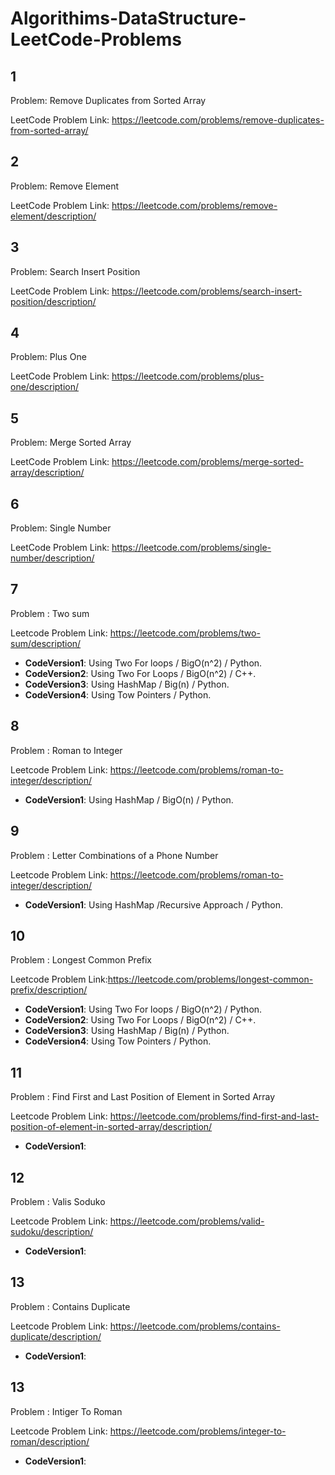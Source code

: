 # Algorithims-DataStructure-LeetCode-Problems


##

## 1

Problem: Remove Duplicates from Sorted Array 

LeetCode Problem Link: https://leetcode.com/problems/remove-duplicates-from-sorted-array/

##

## 2

Problem: Remove Element

LeetCode Problem Link: https://leetcode.com/problems/remove-element/description/
 
##

## 3

Problem: Search Insert Position

LeetCode Problem Link: https://leetcode.com/problems/search-insert-position/description/

##

## 4

Problem: Plus One

LeetCode Problem Link: https://leetcode.com/problems/plus-one/description/

##

## 5

Problem: Merge Sorted Array

LeetCode Problem Link: https://leetcode.com/problems/merge-sorted-array/description/

##

## 6

Problem: Single Number

LeetCode Problem Link: https://leetcode.com/problems/single-number/description/

##

## 7

Problem : Two sum

Leetcode Problem Link: https://leetcode.com/problems/two-sum/description/

* __CodeVersion1__: Using Two For loops / BigO(n^2) / Python.
* __CodeVersion2__: Using Two For Loops / BigO(n^2) / C++.
* __CodeVersion3__: Using HashMap / Big(n) / Python. 
* __CodeVersion4__: Using Tow Pointers / Python.

##

## 8

Problem : Roman to Integer

Leetcode Problem Link: https://leetcode.com/problems/roman-to-integer/description/

* __CodeVersion1__: Using HashMap / BigO(n) / Python.

##

## 9

Problem : Letter Combinations of a Phone Number

Leetcode Problem Link: https://leetcode.com/problems/roman-to-integer/description/

* __CodeVersion1__: Using HashMap /Recursive Approach / Python.

##

## 10

Problem : Longest Common Prefix

Leetcode Problem Link:https://leetcode.com/problems/longest-common-prefix/description/

* __CodeVersion1__: Using Two For loops / BigO(n^2) / Python.
* __CodeVersion2__: Using Two For Loops / BigO(n^2) / C++.
* __CodeVersion3__: Using HashMap / Big(n) / Python. 
* __CodeVersion4__: Using Tow Pointers / Python.

##

## 11

Problem : Find First and Last Position of Element in Sorted Array

Leetcode Problem Link: https://leetcode.com/problems/find-first-and-last-position-of-element-in-sorted-array/description/

* __CodeVersion1__: 

##

## 12

Problem : Valis Soduko

Leetcode Problem Link: https://leetcode.com/problems/valid-sudoku/description/

* __CodeVersion1__: 

##

## 13

Problem : Contains Duplicate

Leetcode Problem Link: https://leetcode.com/problems/contains-duplicate/description/

* __CodeVersion1__: 

##

## 13

Problem : Intiger To Roman

Leetcode Problem Link: https://leetcode.com/problems/integer-to-roman/description/

* __CodeVersion1__: 

##
